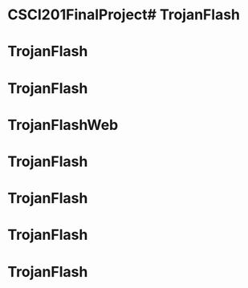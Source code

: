 # CSCI201FinalProject# TrojanFlash
# TrojanFlash
# TrojanFlash
# TrojanFlashWeb
# TrojanFlash
# TrojanFlash
# TrojanFlash
# TrojanFlash

